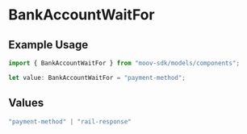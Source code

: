 # BankAccountWaitFor

## Example Usage

```typescript
import { BankAccountWaitFor } from "moov-sdk/models/components";

let value: BankAccountWaitFor = "payment-method";
```

## Values

```typescript
"payment-method" | "rail-response"
```